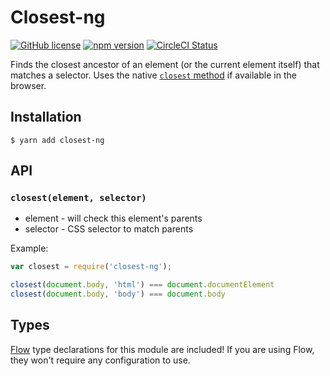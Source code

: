 # Closest-ng

[![GitHub license](https://img.shields.io/badge/license-MIT-blue.svg)](https://github.com/AgentME/closest-ng/blob/master/LICENSE.txt) [![npm version](https://img.shields.io/npm/v/closest-ng.svg?style=flat)](https://www.npmjs.com/package/closest-ng) [![CircleCI Status](https://circleci.com/gh/AgentME/closest-ng.svg?style=shield)](https://circleci.com/gh/AgentME/closest-ng)

Finds the closest ancestor of an element (or the current element itself) that
matches a selector. Uses the native
[`closest` method](https://developer.mozilla.org/en-US/docs/Web/API/Element/closest)
if available in the browser.

## Installation

    $ yarn add closest-ng

## API

### `closest(element, selector)`

* element - will check this element's parents
* selector - CSS selector to match parents

Example:

```js
var closest = require('closest-ng');

closest(document.body, 'html') === document.documentElement
closest(document.body, 'body') === document.body
```

## Types

[Flow](https://flowtype.org/) type declarations for this module are included!
If you are using Flow, they won't require any configuration to use.
